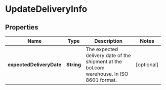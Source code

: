 # UpdateDeliveryInfo

## Properties

 Name                     | Type       | Description                                                                              | Notes      
--------------------------|------------|------------------------------------------------------------------------------------------|------------
 **expectedDeliveryDate** | **String** | The expected delivery date of the shipment at the bol.com warehouse. In ISO 8601 format. | [optional] 




